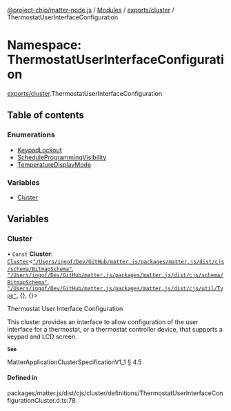 [@project-chip/matter-node.js](../README.md) / [Modules](../modules.md) / [exports/cluster](exports_cluster.md) / ThermostatUserInterfaceConfiguration

# Namespace: ThermostatUserInterfaceConfiguration

[exports/cluster](exports_cluster.md).ThermostatUserInterfaceConfiguration

## Table of contents

### Enumerations

- [KeypadLockout](../enums/exports_cluster.ThermostatUserInterfaceConfiguration.KeypadLockout.md)
- [ScheduleProgrammingVisibility](../enums/exports_cluster.ThermostatUserInterfaceConfiguration.ScheduleProgrammingVisibility.md)
- [TemperatureDisplayMode](../enums/exports_cluster.ThermostatUserInterfaceConfiguration.TemperatureDisplayMode.md)

### Variables

- [Cluster](exports_cluster.ThermostatUserInterfaceConfiguration.md#cluster)

## Variables

### Cluster

• `Const` **Cluster**: [`Cluster`](exports_cluster.md#cluster)<[`"/Users/ingof/Dev/GitHub/matter.js/packages/matter.js/dist/cjs/schema/BitmapSchema"`](export._internal_.__Users_ingof_Dev_GitHub_matter_js_packages_matter_js_dist_cjs_schema_BitmapSchema_.md), [`"/Users/ingof/Dev/GitHub/matter.js/packages/matter.js/dist/cjs/schema/BitmapSchema"`](export._internal_.__Users_ingof_Dev_GitHub_matter_js_packages_matter_js_dist_cjs_schema_BitmapSchema_.md), [`"/Users/ingof/Dev/GitHub/matter.js/packages/matter.js/dist/cjs/util/Type"`](export._internal_.__Users_ingof_Dev_GitHub_matter_js_packages_matter_js_dist_cjs_util_Type_.md), {}, {}\>

Thermostat User Interface Configuration

This cluster provides an interface to allow configuration of the user interface for a thermostat, or a
thermostat controller device, that supports a keypad and LCD screen.

**`See`**

MatterApplicationClusterSpecificationV1_1 § 4.5

#### Defined in

packages/matter.js/dist/cjs/cluster/definitions/ThermostatUserInterfaceConfigurationCluster.d.ts:78
